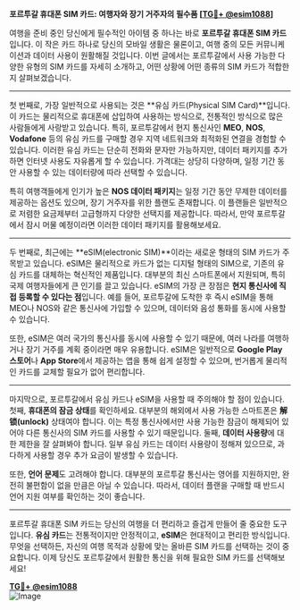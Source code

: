 **포르투갈 휴대폰 SIM 카드: 여행자와 장기 거주자의 필수품 [[TG💪+ @esim1088](https://t.me/s/esim1088)]**

여행을 준비 중인 당신에게 필수적인 아이템 중 하나는 바로 **포르투갈 휴대폰 SIM 카드**입니다. 이 작은 카드 하나로 당신의 모바일 생활은 물론이고, 여행 중의 모든 커뮤니케이션과 데이터 사용이 원활해질 것입니다. 이번 글에서는 포르투갈에서 사용 가능한 다양한 유형의 SIM 카드를 자세히 소개하고, 어떤 상황에 어떤 종류의 SIM 카드가 적합한지 살펴보겠습니다.

---

첫 번째로, 가장 일반적으로 사용되는 것은 **유심 카드(Physical SIM Card)**입니다. 이 카드는 물리적으로 휴대폰에 삽입하여 사용하는 방식으로, 전통적인 방식으로 많은 사람들에게 사랑받고 있습니다. 특히, 포르투갈에서 현지 통신사인 **MEO**, **NOS**, **Vodafone** 등의 유심 카드를 구매할 경우 지역 네트워크와 최적화된 연결을 경험할 수 있습니다. 이러한 유심 카드는 단순히 전화와 문자만 가능하지만, 데이터 패키지를 추가하면 인터넷 사용도 자유롭게 할 수 있습니다. 가격대는 상당히 다양하며, 일정 기간 동안 사용할 수 있는 데이터량에 따라 선택할 수 있습니다. 

특히 여행객들에게 인기가 높은 **NOS 데이터 패키지**는 일정 기간 동안 무제한 데이터를 제공하는 옵션도 있으며, 장기 거주자를 위한 플랜도 존재합니다. 이 플랜들은 일반적으로 저렴한 요금제부터 고급형까지 다양한 선택지를 제공합니다. 따라서, 만약 포르투갈에서 잠시 머물 예정이라면 이러한 데이터 패키지를 활용해보세요.

---

두 번째로, 최근에는 **eSIM(electronic SIM)**이라는 새로운 형태의 SIM 카드가 주목받고 있습니다. eSIM은 물리적으로 카드가 없는 디지털 형태의 SIM으로, 기존의 유심 카드를 대체하는 혁신적인 제품입니다. 대부분의 최신 스마트폰에서 지원되며, 특히 국제 여행자들에게 큰 인기를 끌고 있습니다. eSIM의 가장 큰 장점은 **현지 통신사에 직접 등록할 수 있다는 점**입니다. 예를 들어, 포르투갈에 도착한 후 즉시 eSIM을 통해 MEO나 NOS와 같은 통신사에 가입할 수 있으며, 데이터와 음성 통화를 동시에 사용할 수 있습니다. 

또한, eSIM은 여러 국가의 통신사를 동시에 사용할 수 있기 때문에, 여러 나라를 여행하거나 장기 거주를 계획 중이라면 매우 유용합니다. eSIM은 일반적으로 **Google Play 스토어**나 **App Store**에서 제공하는 앱을 통해 쉽게 설정할 수 있으며, 번거롭게 물리적인 카드를 교체할 필요가 없어 편리합니다.

---

마지막으로, 포르투갈에서 유심 카드나 eSIM을 사용할 때 주의해야 할 점이 있습니다. 첫째, **휴대폰의 잠금 상태**를 확인하세요. 대부분의 해외에서 사용 가능한 스마트폰은 **解锁(unlock)** 상태여야 합니다. 이는 특정 통신사에서만 사용 가능한 잠금이 해제되어 있어야 다른 통신사의 SIM 카드를 사용할 수 있기 때문입니다. 둘째, **데이터 사용량**에 대한 제한을 잘 살펴봐야 합니다. 일부 유심 카드는 데이터 사용량이 정해져 있으므로, 과다하게 사용할 경우 추가 요금이 발생할 수 있습니다. 

또한, **언어 문제**도 고려해야 합니다. 대부분의 포르투갈 통신사는 영어를 지원하지만, 완전히 불편함이 없을 만큼은 아닐 수 있습니다. 따라서, 데이터 플랜을 구매할 때 반드시 언어 지원 여부를 확인하는 것이 좋습니다.

---

포르투갈 휴대폰 SIM 카드는 당신의 여행을 더 편리하고 즐겁게 만들어 줄 중요한 도구입니다. **유심 카드**는 전통적이지만 안정적이고, **eSIM**은 현대적이고 편리한 방식입니다. 무엇을 선택하든, 자신의 여행 목적과 상황에 맞는 올바른 SIM 카드를 선택하는 것이 중요합니다. 이제 당신도 포르투갈에서 원활한 통신을 위해 필요한 SIM 카드를 선택해보세요! 

**[TG💪+ @esim1088](https://t.me/s/esim1088)**  
![Image](https://i.postimg.cc/Y0z9fWf4/image.png)
